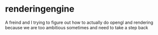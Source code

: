 # renderingengine
A freind and I trying to figure out how to actually do opengl and rendering because we are too ambitious sometimes and need to take a step back
